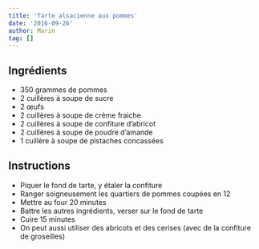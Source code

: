 ```yaml
---
title: 'Tarte alsacienne aux pommes'
date: '2016-09-26'
author: Marin
tag: []
---
```

## Ingrédients
- 350 grammes de pommes
- 2 cuillères à soupe de sucre
- 2 œufs
- 2 cuillères à soupe de crème fraiche
- 2 cuillères à soupe de confiture d’abricot
- 2 cuillères à soupe de poudre d’amande
- 1 cuillère à soupe de pistaches concassées

## Instructions
- Piquer le fond de tarte, y étaler la confiture
- Ranger soigneusement les quartiers de pommes coupées en 12
- Mettre au four 20 minutes
- Battre les autres ingrédients, verser sur le fond de tarte
- Cuire 15 minutes
- On peut aussi utiliser des abricots et des cerises (avec de la confiture de groseilles)

